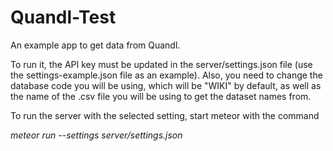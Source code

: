 # Quandl-Test
An example app to get data from Quandl.

To run it, the API key must be updated in the server/settings.json file (use the settings-example.json file as an example).
Also, you need to change the database code you will be using, which will be "WIKI" by default, as well as the name of the .csv file you will be using to get the dataset names from.

To run the server with the selected setting, start meteor with the command

*meteor run --settings server/settings.json*

